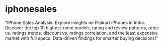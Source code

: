 # iphonesales
"IPhone Sales Analysis: Explore insights on Flipkart iPhones in India. Discover the top 10 highest-rated models, rating and review patterns, price vs. ratings trends, discount vs. ratings correlation, and the least expensive market with full specs. Data-driven findings for smarter buying decisions!"
